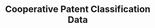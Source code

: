 ---
layout: default
bigquery: https://console.cloud.google.com/bigquery?p=patents-public-data&d=cpc&page=dataset
citation: '“Cooperative Patent Classification” by the EPO and USPTO, for public use. '
contributors: EPO, USPTO
cost: None
description: Cooperative Patent Classification Data contains the scheme and definitions
  of the Cooperative Patent Classification system for classifying patent documents.
  The CPC is the result of a partnership between the EPO and the USPTO in their joint
  effort to develop a common, internationally compatible classification system for
  technical documents, in particular patent publications, which will be used by both
  offices in the patent granting process
documentation: https://www.cooperativepatentclassification.org/cpcSchemeAndDefinitions
last_edit: Mon, 04 Apr 2022 19:07:06 GMT
location: https://www.cooperativepatentclassification.org/index
maintained_by: USPTO, EPO
schema_fields: '[''limiting_references'', ''status'', ''definition'', ''child_groups'',
  ''informativeReferences'', ''ipcConcordant'', ''title_full'', ''informative_references'',
  ''level'', ''parents'', ''titleFull'', ''glossary'', ''application_references'',
  ''ipc_concordant'', ''not_allocatable'', ''applicationReferences'', ''residualReferences'',
  ''dateRevised'', ''breakdown_code'', ''children'', ''notAllocatable'', ''additional_only'',
  ''date_revised'', ''symbol'', ''childGroups'', ''residual_references'', ''limitingReferences'',
  ''title_part'', ''breakdownCode'', ''titlePart'', ''synonyms'', ''sizeCache'']'
shortname: cooperative_patent_classification
tags:
- patents
- science
title: Cooperative Patent Classification Data
uuid: 984374a7-16e9-4b35-9445-458daceb01bf
---